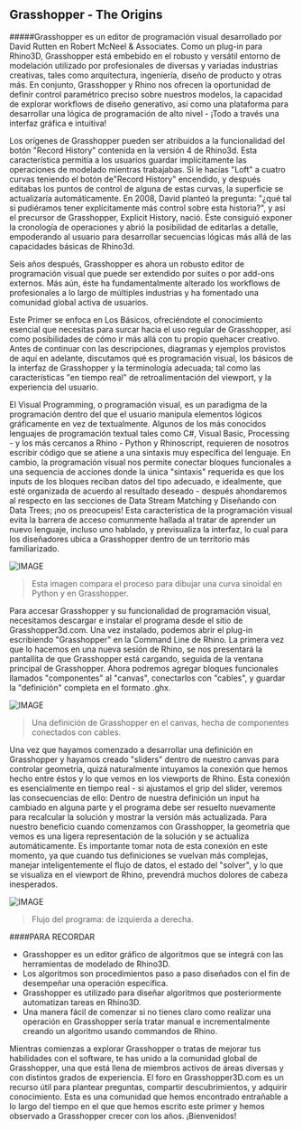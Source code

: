 ## Grasshopper - The Origins

#####Grasshopper es un editor de programación visual desarrollado por David Rutten en Robert McNeel & Associates. Como un plug-in para Rhino3D, Grasshopper está embebido en el robusto y versátil entorno de modelación utilizado por profesionales de diversas y variadas industrias creativas, tales como arquitectura, ingeniería, diseño de producto y otras más. En conjunto, Grasshopper y Rhino nos ofrecen la oportunidad de definir control paramétrico preciso sobre nuestros modelos, la capacidad de explorar workflows de diseño generativo, así como una plataforma para desarrollar una lógica de programación de alto nivel - ¡Todo a través una interfaz gráfica e intuitiva!

Los orígenes de Grasshopper pueden ser atribuidos a la funcionalidad del botón
"Record History" contenida en la versión 4 de Rhino3d. Esta característica
permitía a los usuarios guardar implícitamente las operaciones de modelado mientras 
trabajabas. Si le hacías "Loft" a cuatro curvas teniendo el botón de"Record History"
encendido, y después editabas los puntos de control de alguna de estas curvas, la 
superficie se actualizaría automáticamente. En 2008, David planteó la pregunta: 
"¿qué tal si pudiéramos tener explícitamente más control sobre esta historia?", 
y así el precursor de Grasshopper, Explicit History, nació. Éste consiguió exponer 
la cronología de operaciones y abrió la posibilidad de editarlas a detalle, 
empoderando al usuario para desarrollar secuencias lógicas más allá de las 
capacidades básicas de Rhino3d. 

Seis años después, Grasshopper es ahora un robusto editor de programación visual 
que puede ser extendido por suites o por add-ons externos. Más aún, éste ha 
fundamentalmente alterado los workflows de profesionales a lo largo de múltiples 
industrias y ha fomentado una comunidad global activa de usuarios.

Este Primer se enfoca en Los Básicos, ofreciéndote el conocimiento esencial 
que necesitas para surcar hacia el uso regular de Grasshopper, así como 
posibilidades de cómo ir más allá con tu propio quehacer creativo. Antes de continuar 
con las descripciones, diagramas y ejemplos provistos de aquí en adelante, discutamos 
qué es programación visual, los básicos de la interfaz de Grasshopper y la 
terminología adecuada; tal como las características "en tiempo real" de 
retroalimentación del viewport, y la experiencia del usuario.

El Visual Programming, o programación visual, es un paradigma de la programación dentro del que el usuario manipula elementos lógicos gráficamente en vez de textualmente. Algunos de los más conocidos lenguajes de programación textual tales como C#, Visual Basic, Processing - y los más cercanos a Rhino - Python y Rhinoscript, requieren de nosotros escribir código que se atiene a una sintaxis muy específica del lenguaje. En cambio, la programación visual nos permite conectar bloques funcionales a una sequencia de acciones donde la única "sintaxis" requerida es que los inputs de los bloques reciban datos del tipo adecuado, e idealmente, que esté organizada de acuerdo al resultado deseado - después ahondaremos al respecto en las secciones de Data Stream Matching y Diseñando con Data Trees; ¡no os preocupeis! Esta característica de la programación visual evita la barrera de acceso comunmente hallada al tratar de aprender un nuevo lenguaje, incluso uno hablado, y previsualiza la interfaz, lo cual para los diseñadores ubica a Grasshopper dentro de un territorio más familiarizado.

![IMAGE](images/python-and-gh-sine.png)
>Esta imagen compara el proceso para dibujar una curva sinoidal en Python y en Grasshopper.

Para accesar Grasshopper y su funcionalidad de programación visual, necesitamos descargar e instalar el programa desde el sitio de Grasshopper3d.com. Una vez instalado, podemos abrir el plug-in escribiendo "Grasshopper" en la Command Line de Rhino. La primera vez que lo hacemos en una nueva sesión de Rhino, se nos presentará la pantallita de que Grasshopper está cargando, seguida de la ventana principal de Grasshopper. Ahora podremos agregar bloques funcionales llamados "componentes" al "canvas", conectarlos con "cables", y guardar la "definición" completa en el formato .ghx.

![IMAGE](images/gh-definition.png)
>Una definición de Grasshopper en el canvas, hecha de componentes conectados con cables.

Una vez que hayamos comenzado a desarrollar una definición en Grasshopper y hayamos creado "sliders" dentro de nuestro canvas para controlar geometría, quizá naturalmente intuyamos la conexión que hemos hecho entre éstos y lo que vemos en los viewports de Rhino. Esta conexión es esencialmente en tiempo real - si ajustamos el grip del slider, veremos las consecuencias de ello: Dentro de nuestra definición un input ha cambiado en alguna parte y el programa debe ser resuelto nuevamente para recalcular la solución y mostrar la versión más actualizada. Para nuestro beneficio cuando comenzamos con Grasshopper, la geometría que vemos es una ligera representación de la solución y se actualiza automáticamente. Es importante tomar nota de esta conexión en este momento, ya que cuando tus definiciones se vuelvan más complejas, manejar inteligentemente el flujo de datos, el estado del "solver", y lo que se visualiza en el viewport de Rhino, prevendrá muchos dolores de cabeza inesperados. 

![IMAGE](images/flow.png)
>Flujo del programa: de izquierda a derecha.

####PARA RECORDAR
* Grasshopper es un editor gráfico de algoritmos que se integrá con las herramientas de modelado de Rhino3D.
* Los algoritmos son procedimientos paso a paso diseñados con el fin de desempeñar una operación específica.
* Grasshopper es utilizado para diseñar algoritmos que posteriormente automatizan tareas en Rhino3D.
* Una manera fácil de comenzar si no tienes claro como realizar una operación en Grasshopper sería tratar manual e incrementalmente creando un algoritmo usando commandos de Rhino.

Mientras comienzas a explorar Grasshopper o tratas de mejorar tus habilidades con el software, te has unido a la comunidad global de Grasshopper, una que está llena de miembros activos de áreas diversas y con distintos grados de experiencia. El foro en Grasshopper3D.com es un recurso útil para plantear preguntas, compartir descubrimientos, y adquirir conocimiento. Esta es una comunidad que hemos encontrado entrañable a lo largo del tiempo en el que que hemos escrito este primer y hemos observado a Grasshopper crecer con los años. ¡Bienvenidos!
